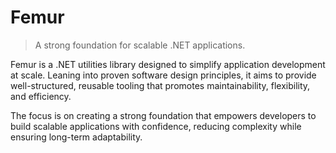 # Femur

> A strong foundation for scalable .NET applications.


Femur is a  .NET utilities library designed to simplify application development at scale. Leaning into proven software design principles, it aims to provide well-structured, reusable tooling that promotes maintainability, flexibility, and efficiency.

The focus is on creating a strong foundation that empowers developers to build scalable applications with confidence, reducing complexity while ensuring long-term adaptability.